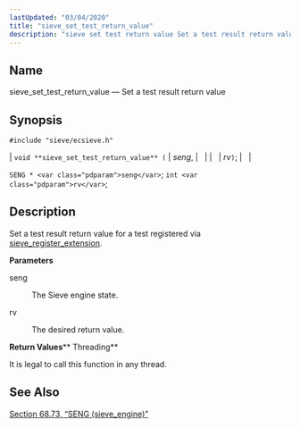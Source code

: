 ```yaml
---
lastUpdated: "03/04/2020"
title: "sieve_set_test_return_value"
description: "sieve set test return value Set a test result return value void sieve set test return value seng rv SENG seng int rv Set a test result return value for a test registered via sieve register extension seng The Sieve engine state rv The desired return value It is legal..."
---
```


<a name="apis.sieve_set_test_return_value"></a> 
## Name

sieve_set_test_return_value — Set a test result return value

## Synopsis

`#include "sieve/ecsieve.h"`

| `void **sieve_set_test_return_value** (` | <var class="pdparam">seng</var>, |   |
|   | <var class="pdparam">rv</var>`)`; |   |

`SENG * <var class="pdparam">seng</var>`;
`int <var class="pdparam">rv</var>`;<a name="idp60887920"></a> 
## Description

Set a test result return value for a test registered via [sieve_register_extension](/momentum/3/3-api/apis-sieve-register-extension).

**<a name="idp60889904"></a> Parameters**

<dl class="variablelist">

<dt>seng</dt>

<dd>

The Sieve engine state.

</dd>

<dt>rv</dt>

<dd>

The desired return value.

</dd>

</dl>

**<a name="idp60894464"></a> Return Values****<a name="idp60895200"></a> Threading**

It is legal to call this function in any thread.

<a name="idp60896624"></a> 
## See Also

[Section 68.73, “SENG (sieve_engine)”](structs.seng "68.73. SENG (sieve_engine)")